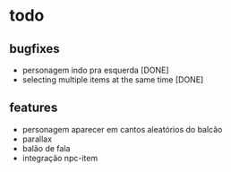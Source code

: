 # todo

## bugfixes
- personagem indo pra esquerda [DONE]
- selecting multiple items at the same time [DONE]

## features
- personagem aparecer em cantos aleatórios do balcão
- parallax
- balão de fala
- integração npc-item
